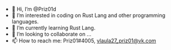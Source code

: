 - 👋 Hi, I’m @Priz01d
- 👀 I’m interested in coding on Rust Lang and other programming languages.
- 🌱 I’m currently learning Rust Lang.
- 💞️ I’m looking to collaborate on ...
- 📫 How to reach me: Priz01#4005, vlaula27_priz01@vk.com

<!---
Priz01/Priz01 is a ✨ special ✨ repository because its `README.md` (this file) appears on your GitHub profile.
You can click the Preview link to take a look at your changes.
--->
